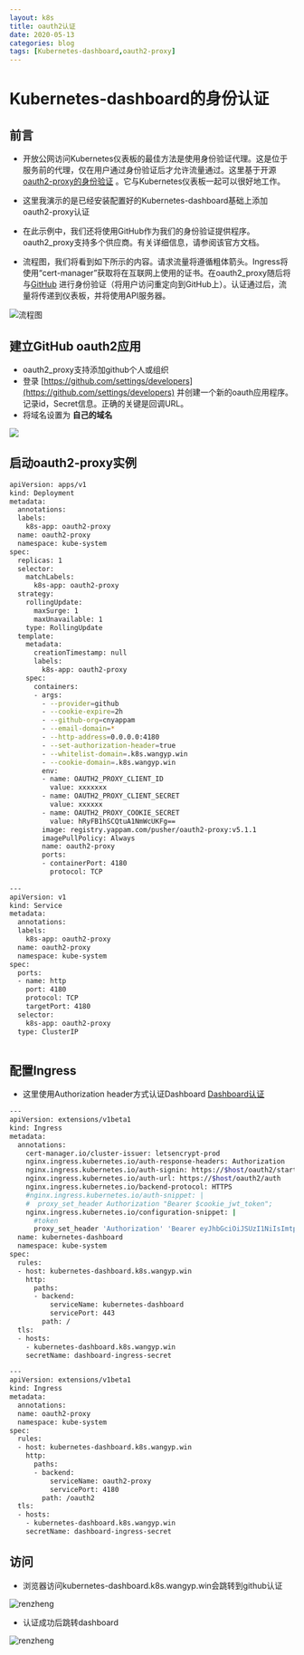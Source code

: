 ```yaml
---
layout: k8s
title: oauth2认证
date: 2020-05-13
categories: blog
tags: [Kubernetes-dashboard,oauth2-proxy]
---
```


# Kubernetes-dashboard的身份认证

## 前言

* 开放公网访问Kubernetes仪表板的最佳方法是使用身份验证代理。这是位于服务前的代理，仅在用户通过身份验证后才允许流量通过。这里基于开源[oauth2-proxy的身份验证](https://github.com/oauth2-proxy/oauth2-proxy) 。它与Kubernetes仪表板一起可以很好地工作。

* 这里我演示的是已经安装配置好的Kubernetes-dashboard基础上添加oauth2-proxy认证

* 在此示例中，我们还将使用GitHub作为我们的身份验证提供程序。oauth2_proxy支持多个供应商。有关详细信息，请参阅该官方文档。

* 流程图，我们将看到如下所示的内容。请求流量将遵循粗体箭头。Ingress将使用“cert-manager”获取将在互联网上使用的证书。在oauth2_proxy随后将与[GitHub](https://github.com) 进行身份验证（将用户访问重定向到GitHub上）。认证通过后，流量将传递到仪表板，并将使用API​​服务器。

![流程图](https://wangyp.cf/assets/img/1_My-azKvnd_VgJsbRKWPlNw.png)

## 建立GitHub oauth2应用

* oauth2_proxy支持添加github个人或组织
* 登录 [https://github.com/settings/developers](https://github.com/settings/developers) 并创建一个新的oauth应用程序。记录id，Secret信息。正确的关键是回调URL。
* 将域名设置为 **自己的域名**

![](https://wangyp.cf/assets/img/20200513154536.png)

## 启动oauth2-proxy实例

```bash
apiVersion: apps/v1
kind: Deployment
metadata:
  annotations:
  labels:
    k8s-app: oauth2-proxy
  name: oauth2-proxy
  namespace: kube-system
spec:
  replicas: 1
  selector:
    matchLabels:
      k8s-app: oauth2-proxy
  strategy:
    rollingUpdate:
      maxSurge: 1
      maxUnavailable: 1
    type: RollingUpdate
  template:
    metadata:
      creationTimestamp: null
      labels:
        k8s-app: oauth2-proxy
    spec:
      containers:
      - args:
        - --provider=github
        - --cookie-expire=2h
        - --github-org=cnyappam
        - --email-domain=*
        - --http-address=0.0.0.0:4180
        - --set-authorization-header=true
        - --whitelist-domain=.k8s.wangyp.win
        - --cookie-domain=.k8s.wangyp.win
        env:
        - name: OAUTH2_PROXY_CLIENT_ID
          value: xxxxxxx
        - name: OAUTH2_PROXY_CLIENT_SECRET
          value: xxxxxx
        - name: OAUTH2_PROXY_COOKIE_SECRET
          value: hRyFB1hSCQtuA1NmWcUKFg==
        image: registry.yappam.com/pusher/oauth2-proxy:v5.1.1
        imagePullPolicy: Always
        name: oauth2-proxy
        ports:
        - containerPort: 4180
          protocol: TCP
		  
---
apiVersion: v1
kind: Service
metadata:
  annotations:
  labels:
    k8s-app: oauth2-proxy
  name: oauth2-proxy
  namespace: kube-system
spec:
  ports:
  - name: http
    port: 4180
    protocol: TCP
    targetPort: 4180
  selector:
    k8s-app: oauth2-proxy
  type: ClusterIP
  

```

## 配置Ingress

* 这里使用Authorization header方式认证Dashboard [Dashboard认证](https://github.com/kubernetes/dashboard/blob/master/docs/user/access-control/README.md#bearer-token)

```bash
---
apiVersion: extensions/v1beta1
kind: Ingress
metadata:
  annotations:
    cert-manager.io/cluster-issuer: letsencrypt-prod
    nginx.ingress.kubernetes.io/auth-response-headers: Authorization
    nginx.ingress.kubernetes.io/auth-signin: https://$host/oauth2/start?rd=https://$host$request_uri$is_args$args
    nginx.ingress.kubernetes.io/auth-url: https://$host/oauth2/auth
    nginx.ingress.kubernetes.io/backend-protocol: HTTPS
    #nginx.ingress.kubernetes.io/auth-snippet: |
    #  proxy_set_header Authorization "Bearer $cookie_jwt_token";
    nginx.ingress.kubernetes.io/configuration-snippet: |
	  #token
      proxy_set_header 'Authorization' 'Bearer eyJhbGciOiJSUzI1NiIsImtpZCI6IiJ9.eyJpc3MiOiJrdWJlcm5ldGVzL3NlcnZpY2VhY2NvdW50Iiwia3ViZXJuZXRlcy5pby9zZXJ2aWNlYWNjb3VudC9uYW1lc3BhY2UiOiJrdWJlLXN5c3RlbSIsImt1YmVybmV0ZXMuaW8vc2VydmljZWFjY291bnQvc2VjcmV0Lm5hbWUiOiJhZG1pbi11c2VyLXRva2VuLWdsNmJmIiwia3ViZXJuZXRlcy5pby9zZXJ2aWNlYWNjb3VudC9zZXJ2aWNlLWFjY291bnQubmFtZSI6ImFkbWluLXVzZXIiLCJrdWJlcm5ldGVzLmlvL3NlcnZpY2VhY2NvdW50L3NlcnZpY2UtYWNjb3VudC51aWQiOiJjYWM2MGYyOC1hZjE4LTQyMTItODViMi1jODNmOWY0MDZjZTgiLCJzdWIiOiJzeXN0ZW06c2VydmljZWFjY291bnQ6a3ViZS1zeXN0ZW06YWRtaW4tdXNlciJ9.uwmHPC3M9OpcdG38VH9vzJShIPUM4YoQ-WIxSvMw4jT6cF28gnyNiln_F8ZDN3FivVK2nLM9JXbjxEjwbEJZ3adsvJ-qefnF3YcOzL68tRLEygFos6XyiGa6NRt3jx5zGq2pi2LC8dGkbYv7tbZ39nHE0JO1Nf6l8_W0oAuWRzvfjUtnXZWX7tmWuZeNY9AH2M61Pfx8ndeZtuAnYho-yFxMd9uingJ_Eie4VA0nIf2S_CLZLbV4NupJcIN4X1QxlLMpFzuv35TLlPM0fZpbEteXbM-br6uuRaWj96UIx_VRDqDcwzJfYKJxW_7hvsD-223AL9IapkY6mEJ-S1jSXQ';
  name: kubernetes-dashboard
  namespace: kube-system
spec:
  rules:
  - host: kubernetes-dashboard.k8s.wangyp.win
    http:
      paths:
      - backend:
          serviceName: kubernetes-dashboard
          servicePort: 443
        path: /
  tls:
  - hosts:
    - kubernetes-dashboard.k8s.wangyp.win
    secretName: dashboard-ingress-secret

---
apiVersion: extensions/v1beta1
kind: Ingress
metadata:
  annotations:
  name: oauth2-proxy
  namespace: kube-system
spec:
  rules:
  - host: kubernetes-dashboard.k8s.wangyp.win
    http:
      paths:
      - backend:
          serviceName: oauth2-proxy
          servicePort: 4180
        path: /oauth2
  tls:
  - hosts:
    - kubernetes-dashboard.k8s.wangyp.win
    secretName: dashboard-ingress-secret
```

## 访问

* 浏览器访问kubernetes-dashboard.k8s.wangyp.win会跳转到github认证

![renzheng](https://wangyp.cf/assets/img/20200513162035.png)

* 认证成功后跳转dashboard

![renzheng](https://wangyp.cf/assets/img/20200513162343.png)
